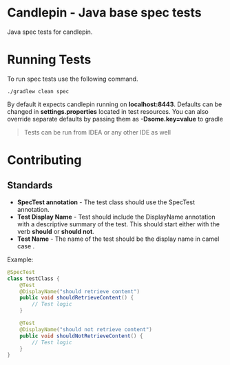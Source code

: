 # Candlepin - Java base spec tests
Java spec tests for candlepin. 
  
# Running Tests
To run spec tests use the following command.
```
./gradlew clean spec
```
By default it expects candlepin running on **localhost:8443**. Defaults can be changed in **settings.properties** located in test resources. You can also override separate defaults by passing them as **-Dsome.key=value** to gradle

> Tests can be run from IDEA or any other IDE as well

# Contributing
## Standards
- **SpecTest annotation** - The test class should use the SpecTest annotation.
- **Test Display Name** - Test should include the DisplayName annotation with a descriptive summary of the test. This should start either with the verb **should** or **should not**.
- **Test Name** - The name of the test should be the display name in camel case .

Example:
``` java
@SpecTest
class testClass {
    @Test
    @DisplayName("should retrieve content")
    public void shouldRetrieveContent() {
        // Test logic
    }

    @Test
    @DisplayName("should not retrieve content")
    public void shouldNotRetrieveContent() {
        // Test logic
    }
}
```